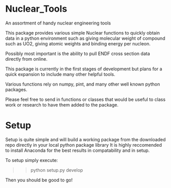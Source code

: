 # Nuclear_Tools
An assortment of handy nuclear engineering tools

This package provides various simple Nuclear functions to quickly obtain data in a python environment such
as giving molecular weight of compound such as UO2, giving atomic weights and binding energy per nucleon.

Possibly most important is the ability to pull ENDF cross section data directly from online.

This package is currently in the first stages of development but plans for a quick expansion to include many
other helpful tools.

Various functions rely on numpy, pint, and many other well known python packages.  

Please feel free to send in functions or classes that would be useful to class work or research to have
them added to the package.

# Setup
Setup is quite simple and will build a working package from the downloaded repo directly in your local python
package library
It is highly reccomended to install Anaconda for the best results in compatability and in setup.

To setup simply execute:
>> python setup.py develop

Then you should be good to go!
